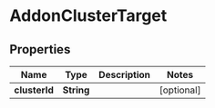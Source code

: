 

# AddonClusterTarget


## Properties

Name | Type | Description | Notes
------------ | ------------- | ------------- | -------------
**clusterId** | **String** |  |  [optional]



